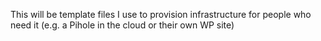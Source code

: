 This will be template files I use to provision infrastructure for people who need it (e.g. a Pihole in the cloud or their own WP site)
